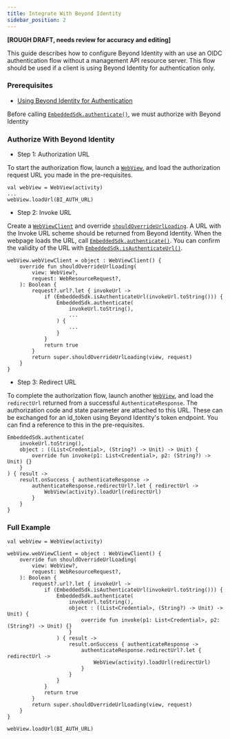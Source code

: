```yaml
---
title: Integrate With Beyond Identity
sidebar_position: 2
---
```


**[ROUGH DRAFT, needs review for accuracy and editing]**

This guide describes how to configure Beyond Identity with an use an OIDC authentication flow without a management API resource server. 
This flow should be used if a client is using Beyond Identity for authentication only.

### Prerequisites

 - [Using Beyond Identity for Authentication](../using-bi-for-auth)

Before calling [`EmbeddedSdk.authenticate()`](../kotlin-sdk#authentication), we must authorize with Beyond Identity

### Authorize With Beyond Identity

 - Step 1: Authorization URL

To start the authorization flow, launch a [`WebView`](https://developer.android.com/reference/android/webkit/WebView), and load the authorization request URL you made in the pre-requisites.

```
val webView = WebView(activity)
...
webView.loadUrl(BI_AUTH_URL)
```

 - Step 2: Invoke URL

Create a [`WebViewClient`](https://developer.android.com/reference/android/webkit/WebViewClient) and override [`shouldOverrideUrlLoading`](https://developer.android.com/reference/android/webkit/WebViewClient#shouldOverrideUrlLoading(android.webkit.WebView,%20android.webkit.WebResourceRequest)). A URL with the Invoke URL scheme should be returned from Beyond Identity. When the webpage loads the URL, call [`EmbeddedSdk.authenticate()`](../kotlin-sdk#authentication). You can confirm the validity of the URL with [`EmbeddedSdk.isAuthenticateUrl()`](../kotlin-sdk#authenticate-url-validation).

```
webView.webViewClient = object : WebViewClient() {
    override fun shouldOverrideUrlLoading(
        view: WebView?,
        request: WebResourceRequest?,
    ): Boolean {
        request?.url?.let { invokeUrl ->
            if (EmbeddedSdk.isAuthenticateUrl(invokeUrl.toString())) {
                EmbeddedSdk.authenticate(
                    invokeUrl.toString(),
                    ...
                ) {
                    ...
                }
            }
            return true
        }
        return super.shouldOverrideUrlLoading(view, request)
    }
}
```

 - Step 3: Redirect URL

To complete the authorization flow, launch another [`WebView`](https://developer.android.com/reference/android/webkit/WebView), and load the `redirectUrl` returned from a successful `AuthenticateResponse`. The authorization code and state parameter are attached to this URL. These can be exchanged for an id_token using Beyond Identity's token endpoint. You can find a reference to this in the pre-requisites.

```
EmbeddedSdk.authenticate(
	invokeUrl.toString(),
	object : ((List<Credential>, (String?) -> Unit) -> Unit) {
		override fun invoke(p1: List<Credential>, p2: (String?) -> Unit) {}
	}
) { result ->
	result.onSuccess { authenticateResponse ->
		authenticateResponse.redirectUrl?.let { redirectUrl ->
			WebView(activity).loadUrl(redirectUrl)
		}
	}
}
```

### Full Example

```
val webView = WebView(activity)

webView.webViewClient = object : WebViewClient() {
    override fun shouldOverrideUrlLoading(
        view: WebView?,
        request: WebResourceRequest?,
    ): Boolean {
        request?.url?.let { invokeUrl ->
            if (EmbeddedSdk.isAuthenticateUrl(invokeUrl.toString())) {
                EmbeddedSdk.authenticate(
                    invokeUrl.toString(),
                    object : ((List<Credential>, (String?) -> Unit) -> Unit) {
                        override fun invoke(p1: List<Credential>, p2: (String?) -> Unit) {}
                    }
                ) { result ->
                    result.onSuccess { authenticateResponse ->
                        authenticateResponse.redirectUrl?.let { redirectUrl ->
                            WebView(activity).loadUrl(redirectUrl)
                        }
                    }
                }
            }
            return true
        }
        return super.shouldOverrideUrlLoading(view, request)
    }
}

webView.loadUrl(BI_AUTH_URL)
```
